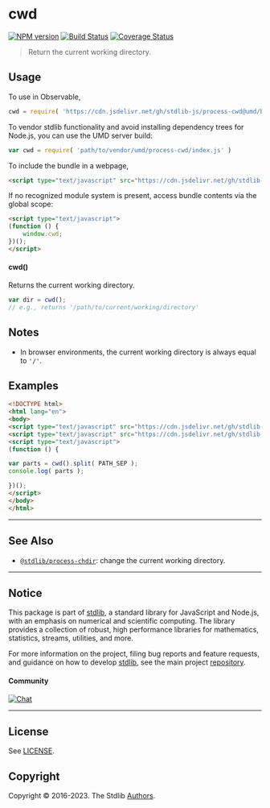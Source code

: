 <!--

@license Apache-2.0

Copyright (c) 2018 The Stdlib Authors.

Licensed under the Apache License, Version 2.0 (the "License");
you may not use this file except in compliance with the License.
You may obtain a copy of the License at

   http://www.apache.org/licenses/LICENSE-2.0

Unless required by applicable law or agreed to in writing, software
distributed under the License is distributed on an "AS IS" BASIS,
WITHOUT WARRANTIES OR CONDITIONS OF ANY KIND, either express or implied.
See the License for the specific language governing permissions and
limitations under the License.

-->

# cwd

[![NPM version][npm-image]][npm-url] [![Build Status][test-image]][test-url] [![Coverage Status][coverage-image]][coverage-url] <!-- [![dependencies][dependencies-image]][dependencies-url] -->

> Return the current working directory.



<section class="usage">

## Usage

To use in Observable,

```javascript
cwd = require( 'https://cdn.jsdelivr.net/gh/stdlib-js/process-cwd@umd/browser.js' )
```

To vendor stdlib functionality and avoid installing dependency trees for Node.js, you can use the UMD server build:

```javascript
var cwd = require( 'path/to/vendor/umd/process-cwd/index.js' )
```

To include the bundle in a webpage,

```html
<script type="text/javascript" src="https://cdn.jsdelivr.net/gh/stdlib-js/process-cwd@umd/browser.js"></script>
```

If no recognized module system is present, access bundle contents via the global scope:

```html
<script type="text/javascript">
(function () {
    window.cwd;
})();
</script>
```

#### cwd()

Returns the current working directory.

```javascript
var dir = cwd();
// e.g., returns '/path/to/current/working/directory'
```

</section>

<!-- /.usage -->

<section class="notes">

## Notes

-   In browser environments, the current working directory is always equal to `'/'`.

</section>

<!-- /.notes -->

<section class="examples">

## Examples

<!-- eslint no-undef: "error" -->

```html
<!DOCTYPE html>
<html lang="en">
<body>
<script type="text/javascript" src="https://cdn.jsdelivr.net/gh/stdlib-js/constants-path-sep@umd/browser.js"></script>
<script type="text/javascript" src="https://cdn.jsdelivr.net/gh/stdlib-js/process-cwd@umd/browser.js"></script>
<script type="text/javascript">
(function () {

var parts = cwd().split( PATH_SEP );
console.log( parts );

})();
</script>
</body>
</html>
```

</section>

<!-- /.examples -->



<!-- Section for related `stdlib` packages. Do not manually edit this section, as it is automatically populated. -->

<section class="related">

* * *

## See Also

-   <span class="package-name">[`@stdlib/process-chdir`][@stdlib/process/chdir]</span><span class="delimiter">: </span><span class="description">change the current working directory.</span>

</section>

<!-- /.related -->

<!-- Section for all links. Make sure to keep an empty line after the `section` element and another before the `/section` close. -->


<section class="main-repo" >

* * *

## Notice

This package is part of [stdlib][stdlib], a standard library for JavaScript and Node.js, with an emphasis on numerical and scientific computing. The library provides a collection of robust, high performance libraries for mathematics, statistics, streams, utilities, and more.

For more information on the project, filing bug reports and feature requests, and guidance on how to develop [stdlib][stdlib], see the main project [repository][stdlib].

#### Community

[![Chat][chat-image]][chat-url]

---

## License

See [LICENSE][stdlib-license].


## Copyright

Copyright &copy; 2016-2023. The Stdlib [Authors][stdlib-authors].

</section>

<!-- /.stdlib -->

<!-- Section for all links. Make sure to keep an empty line after the `section` element and another before the `/section` close. -->

<section class="links">

[npm-image]: http://img.shields.io/npm/v/@stdlib/process-cwd.svg
[npm-url]: https://npmjs.org/package/@stdlib/process-cwd

[test-image]: https://github.com/stdlib-js/process-cwd/actions/workflows/test.yml/badge.svg?branch=main
[test-url]: https://github.com/stdlib-js/process-cwd/actions/workflows/test.yml?query=branch:main

[coverage-image]: https://img.shields.io/codecov/c/github/stdlib-js/process-cwd/main.svg
[coverage-url]: https://codecov.io/github/stdlib-js/process-cwd?branch=main

<!--

[dependencies-image]: https://img.shields.io/david/stdlib-js/process-cwd.svg
[dependencies-url]: https://david-dm.org/stdlib-js/process-cwd/main

-->

[chat-image]: https://img.shields.io/gitter/room/stdlib-js/stdlib.svg
[chat-url]: https://app.gitter.im/#/room/#stdlib-js_stdlib:gitter.im

[stdlib]: https://github.com/stdlib-js/stdlib

[stdlib-authors]: https://github.com/stdlib-js/stdlib/graphs/contributors

[cli-section]: https://github.com/stdlib-js/process-cwd#cli
[cli-url]: https://github.com/stdlib-js/process-cwd/tree/cli
[@stdlib/process-cwd]: https://github.com/stdlib-js/process-cwd/tree/main

[umd]: https://github.com/umdjs/umd
[es-module]: https://developer.mozilla.org/en-US/docs/Web/JavaScript/Guide/Modules

[deno-url]: https://github.com/stdlib-js/process-cwd/tree/deno
[umd-url]: https://github.com/stdlib-js/process-cwd/tree/umd
[esm-url]: https://github.com/stdlib-js/process-cwd/tree/esm
[branches-url]: https://github.com/stdlib-js/process-cwd/blob/main/branches.md

[stdlib-license]: https://raw.githubusercontent.com/stdlib-js/process-cwd/main/LICENSE

<!-- <related-links> -->

[@stdlib/process/chdir]: https://github.com/stdlib-js/process-chdir/tree/umd

<!-- </related-links> -->

</section>

<!-- /.links -->
